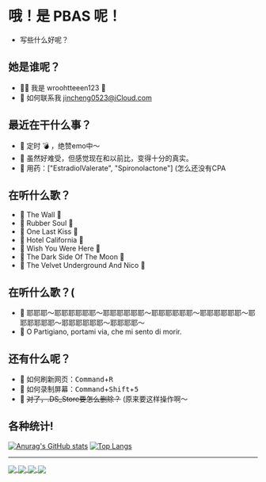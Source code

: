# 哦！是 PBAS 呢！

- 写些什么好呢？

## 她是谁呢？

- ✋🏻 我是 wroohtteeen123 🍥
- 📮 如何联系我 jincheng0523@iCloud.com

## 最近在干什么事？

- 💜 定时 💣 ，绝赞emo中～
- 💙 虽然好难受，但感觉现在和以前比，变得十分的真实。
- 💊 用药：["EstradiolValerate", "Spironolactone"] (怎么还没有CPA

## 在听什么歌？

- 🎵 The Wall                           💽
- 🎵 Rubber Soul                        💽
- 🎵 One Last Kiss                      💽
- 🎵 Hotel California                   💽
- 🎵 Wish You Were Here                 💽
- 🎵 The Dark Side Of The Moon          💽
- 🎵 The Velvet Underground And Nico    💽

## 在听什么歌？(

- 🎵 耶耶耶～耶耶耶耶耶耶～耶耶耶耶耶耶～耶耶耶耶耶耶～耶耶耶耶耶耶～耶耶耶耶耶耶～耶耶耶耶耶耶～耶耶耶耶～
- 🎵 O Partigiano, portami via, che mi sento di morir. 

## 还有什么呢？

- 🤗 如何刷新网页：<kbd>Command</kbd>+<kbd>R</kbd> 
- 🤗 如何录制屏幕：<kbd>Command</kbd>+<kbd>Shift</kbd>+<kbd>5</kbd>
- 🤗 ~~对了，.DS_Store要怎么删除？~~ (原来要这样操作啊～

## 各种统计!

[![Anurag's GitHub stats](https://github-readme-stats.vercel.app/api?username=wroohtteeen123&show_icons=true)](https://github.com/wroohtteeen123)
[![Top Langs](https://github-readme-stats.vercel.app/api/top-langs/?username=wroohtteeen123)](https://github.com/wroohtteeen123)

---

<a href="https://github.com/wroohtteeen123/wroohtteeen123.github.io">
  <img align="center" src="https://github-readme-stats.vercel.app/api/pin/?username=wroohtteeen123&repo=wroohtteeen123.github.io" />
</a>
<a href="https://github.com/wroohtteeen123/commget-bil">
  <img align="center" src="https://github-readme-stats.vercel.app/api/pin/?username=wroohtteeen123&repo=commget-bil" />
</a>

<a href="https://github.com/wroohtteeen123/wroohtteeen123">
  <img align="center" src="https://github-readme-stats.vercel.app/api/pin/?username=wroohtteeen123&repo=wroohtteeen123" />
</a>
<a href="https://github.com/wroohtteeen123/wroohtteeen123">
  <img align="center" src="https://github-readme-stats.vercel.app/api/pin/?username=wroohtteeen123&repo=wroohtteeen123" />
</a>

<!-- -
wroohtteeen123/wroohtteeen123 is a ✨ special ✨ repository because its `README.md` (this file) appears on your GitHub profile.
You can click the Preview link to take a look at your changes.

OPartigiano, portaMiVia, OBellaCiao! BellaCiao! BellaCiao! CiaoCiao! 
- -->
